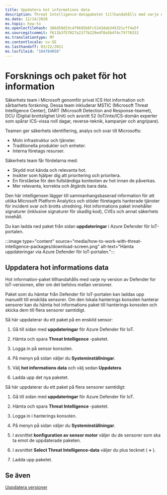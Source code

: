 ```yaml
---
title: Uppdatera hot informations data
description: Threat Intelligence-datapaketet tillhandahålls med varje ny version av Defender för IoT, eller om det behövs mellan versioner.
ms.date: 12/14/2020
ms.topic: how-to
ms.openlocfilehash: 386d59d33c4f9695b8fc5243dab345321cff4a5f
ms.sourcegitcommit: f611b3f57027a21f7b229edf8a5b4f4c75f76331
ms.translationtype: MT
ms.contentlocale: sv-SE
ms.lasthandoff: 03/22/2021
ms.locfileid: "104784058"
---
```

# <a name="threat-intelligence-research-and-packages"></a>Forsknings och paket för hot information

Säkerhets team i Microsoft genomför privat ICS Hot information och sårbarhets forskning. Dessa team inkluderar MSTIC (Microsoft Threat Intelligence Center), DART (Microsoft Detection and Response-teamet), DCU (Digital brottslighet Unit) och avsnitt 52 (IoT/inte/ICS-domän experter som spårar ICS-vissa noll dagar, reverse-teknik, kampanjer och angripare).

Teamen ger säkerhets identifiering, analys och svar till Microsofts:

- Moln infrastruktur och tjänster.
- Traditionella produkter och enheter.
- Interna företags resurser.

Säkerhets team får fördelarna med:

- Skydd mot kända och relevanta hot.
- Insikter som hjälper dig att prioritering och prioritera.
- En förståelse för den fullständiga kontexten av hot innan de påverkas.
- Mer relevanta, korrekta och åtgärds bara data.

Den här intelligensen lägger till sammanhangsbaserad information för att utöka Microsoft Platform Analytics och stöder företagets hanterade tjänster för incident svar och brotts utredning. Hot informations paket innehåller signaturer (inklusive signaturer för skadlig kod), CVEs och annat säkerhets innehåll.

Du kan ladda ned paket från sidan **uppdateringar** i Azure Defender för IoT-portalen.

:::image type="content" source="media/how-to-work-with-threat-intelligence-packages/download-screen.png" alt-text="Hämta uppdateringar via Azure Defender för IoT-portalen.":::

## <a name="update-threat-intelligence-data"></a>Uppdatera hot informations data

Hot information-paket tillhandahålls med varje ny version av Defender for IoT-versionen, eller om det behövs mellan versioner.

Paket som du hämtar från Defender för IoT-portalen kan laddas upp manuellt till enskilda sensorer. Om den lokala hanterings konsolen hanterar sensorer kan du hämta hot informations paket till hanterings konsolen och skicka dem till flera sensorer samtidigt.

Så här uppdaterar du ett paket på en enskild sensor:

1. Gå till sidan med **uppdateringar** för Azure Defender för IoT.

2. Hämta och spara **Threat Intelligence** -paketet.

3. Logga in på sensor konsolen.

4. På menyn på sidan väljer du **Systeminställningar**.

5. Välj **hot informations data** och välj sedan **Uppdatera**.

6. Ladda upp det nya paketet.

Så här uppdaterar du ett paket på flera sensorer samtidigt:

1. Gå till sidan med **uppdateringar** för Azure Defender för IoT.

2. Hämta och spara **Threat Intelligence** -paketet.

3. Logga in i hanterings konsolen.

4. På menyn på sidan väljer du **Systeminställningar**.

5. I avsnittet **konfiguration av sensor motor** väljer du de sensorer som ska ta emot de uppdaterade paketen.  

6. I avsnittet **Select Threat Intelligence-data** väljer du plus tecknet ( **+** ).

7. Ladda upp paketet.

## <a name="see-also"></a>Se även

[Uppdatera versioner](how-to-manage-sensors-from-the-on-premises-management-console.md#update-versions)
